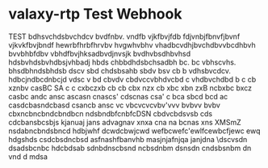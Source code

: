 # valaxy-rtp Test Webhook
TEST
bdhsvchdsbvchdcv
bvdfnbv. vndfb vjkfbvjfdb
fdjvnbjfbnvfjbvnf vjkvkfbvjbndf
hewrbfhrbfhrvbv hvgwhvbhv 
vhadbcvdhjbvchdbvvbcdhbvh
bvvbhbfdbv vbhdfbvjhksadbvdjnvsjk
bvdhvbsdhbvhsd hdsbvhdsbvhdbsjvhbadj
hbds   chbbdhdsbchsadbh
 bc. bc vbhscvhs. bhsdbhndsbhdsb
 dscv sbd chdsbsahb
sbdv bsv cb b vdhsbvcdcv. hdbcjndbcdnbcjd
vdsc v bd cbvdv cbdvccvbhdvcbd c vhdbvchdbd
b c cb xznbv casBC SA
c c cxbczxb cb
cb cbx nzx
cb xbc xbn zxB
 ncbxbc bxcz
 casbc andc ansc
 ascasn cnascs'
 cdscnas csa'
 c
bca sbcd bcd ac
casdcbasndcbasd
csancb ansc
vc vbcvcvcvbv'vvv
bvbvv
bvbv
cbxncbncbndcbndbcn
ndsbndbfcnbfcDSN
cbdvcbdsvsb cds cdcbansbcsbjs
kjanuaj jans
advagnav
 xnxa cna na bcnas
 xns XMSmZ 
nsdabncbndsbncd
hdbjwhf
dcwdcbwjcwd
wefbcwefc'ewlfcewbcfjewc
ewq
hdgshds
csdcbsdncbsd
asfnashfbanvhb
masjnjafnjqa
janjdna
\dscvsdn
dsadsbcnbc hdcbdsab
sdnbdnscbsnd ncbsdnbm
dsnsdn  cndsbsnbm
dn vnd d mdsa
